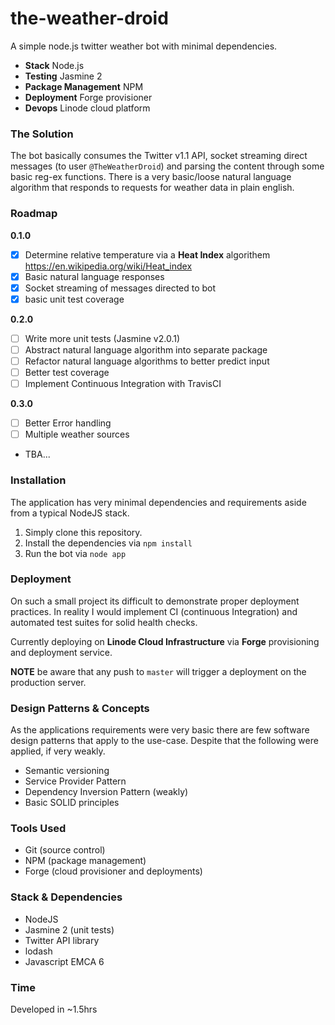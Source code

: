 # the-weather-droid

A simple node.js twitter weather bot with minimal dependencies.

* **Stack** Node.js
* **Testing** Jasmine 2
* **Package Management** NPM
* **Deployment** Forge provisioner
* **Devops** Linode cloud platform

### The Solution

The bot basically consumes the Twitter v1.1 API, socket streaming direct messages (to user `@TheWeatherDroid`) and parsing the content through some basic reg-ex functions. There is a very basic/loose natural language algorithm that responds to requests for weather data in plain english.

### Roadmap

**0.1.0**
* [x] Determine relative temperature via a **Heat Index** algorithem https://en.wikipedia.org/wiki/Heat_index
* [x] Basic natural language responses
* [x] Socket streaming of messages directed to bot
* [x] basic unit test coverage

**0.2.0**
* [ ] Write more unit tests (Jasmine v2.0.1)
* [ ] Abstract natural language algorithm into separate package
* [ ] Refactor natural language algorithms to better predict input
* [ ] Better test coverage
* [ ] Implement Continuous Integration with TravisCI

**0.3.0**
* [ ] Better Error handling 
* [ ] Multiple weather sources
* TBA...

### Installation

The application has very minimal dependencies and requirements aside from a typical NodeJS stack.

1. Simply clone this repository.
2. Install the dependencies via `npm install`
3. Run the bot via `node app`

### Deployment

On such a small project its difficult to demonstrate proper deployment practices. In reality I would implement CI (continuous Integration) and automated test suites for solid health checks.

Currently deploying on **Linode Cloud Infrastructure** via **Forge** provisioning and deployment service. 

**NOTE** be aware that any push to `master` will trigger a deployment on the production server.

### Design Patterns & Concepts

As the applications requirements were very basic there are few software design patterns that apply to the use-case. Despite that the following were applied, if very weakly.

* Semantic versioning
* Service Provider Pattern
* Dependency Inversion Pattern (weakly)
* Basic SOLID principles

### Tools Used

* Git (source control)
* NPM (package management)
* Forge (cloud provisioner and deployments)

### Stack & Dependencies

* NodeJS 
* Jasmine 2 (unit tests)
* Twitter API library
* lodash
* Javascript EMCA 6

### Time 

Developed in ~1.5hrs


